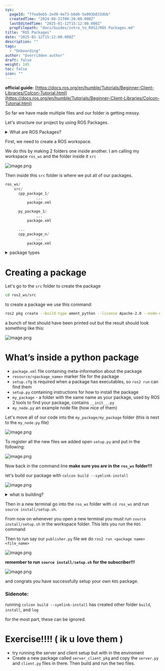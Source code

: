 ```yaml
---
sys:
  pageId: "7fea9eb5-2ed9-4e73-b6d6-5e093b833dbb"
  createdTime: "2024-08-21T00:28:00.000Z"
  lastEditedTime: "2025-01-12T15:12:00.000Z"
  propFilepath: "docs/Guides/intro_to_ROS2/ROS Packages.md"
title: "ROS Packages"
date: "2025-01-12T15:12:00.000Z"
description: ""
tags:
  - "Onboarding"
author: "Overridden author"
draft: false
weight: 145
toc: false
icon: ""
---
```


**official guide:** [https://docs.ros.org/en/humble/Tutorials/Beginner-Client-Libraries/Colcon-Tutorial.html](https://docs.ros.org/en/humble/Tutorials/Beginner-Client-Libraries/Colcon-Tutorial.html)

So far we have made multiple files and our folder is getting messy.

Let's structure our project by using ROS Packages.

<details>

<summary>What are ROS Packages?</summary>

ROS Packages are, as the name implies, packages of code that are highly sharable between ROS developers.

They consist of a folder, `package.xml` file, and source code

```python
      cpp_package_1/
		      ... imagine much code files here ..
          package.xml
```

</details>

First, we need to create a ROS workspace.

We do this by making 2 folders one inside another. I am calling my workspace `ros_ws` and the folder inside it `src`

![image.png](https://prod-files-secure.s3.us-west-2.amazonaws.com/d518164a-d88e-44d1-a4ee-3adb3bd8bce0/70706947-fd18-4537-a67b-e12946812d31/image.png?X-Amz-Algorithm=AWS4-HMAC-SHA256&X-Amz-Content-Sha256=UNSIGNED-PAYLOAD&X-Amz-Credential=ASIAZI2LB466QY3PTBQP%2F20250406%2Fus-west-2%2Fs3%2Faws4_request&X-Amz-Date=20250406T070728Z&X-Amz-Expires=3600&X-Amz-Security-Token=IQoJb3JpZ2luX2VjEMf%2F%2F%2F%2F%2F%2F%2F%2F%2F%2FwEaCXVzLXdlc3QtMiJHMEUCIDm5%2FmOO9axSZRcoP4Tiin4I6IQ9yuNAfnEDpK36OovkAiEAwCZ1lG8bRgnS3%2FoQi4K6uNIF5djW6qXoArNU0Adowmcq%2FwMIQBAAGgw2Mzc0MjMxODM4MDUiDDQSx9tk7poRudRi3yrcA5gASxJcJL1G8m7bmZc02RIrUsZoRsuLZV9SpNgzDai2ZlINci2LIVB%2Fr97cuHBpBB7goZOZ%2FXHPu6srAQmdsncaMsAeWiO%2BvHdMb0hDikVQpIvjb2m2qQkK9SXvnwLsRZCBUjcAJ0PQjTS49egsKemRlKX3cwu6jbxbboO%2Fpo3kX3NdXbkoFVxqatNmvWBhsadAv5SxXpT%2FUUs3Iw%2Fv%2FA%2FxdDmD3rSG4EJtiXaAD9cspUag5H7sRvaF51C4eJPejjN7ax%2BI%2B9nE%2BVHhl%2FwCOxjA5Nk1K0E%2Bc1Aa%2FgndyyHn3beb3NjsO4HmvGDVIXHFfXkLresuYqBiiw3lqwLkBUgWxsFbLHU79G7gv8DThJdv%2BGtRF8oXDjq71u1Ei0NGAHFAwy%2FwRwa14ZjF9hm69v66h%2BU3T8SF8fag%2F%2ByJXUk5YB6kfbko1zkBkhv6l2RPuKjX2j9lidDJp%2FvDsy9OFQRzc39UTomRVls3EJMuYuo8fR%2F0Ph8003a1LWk9FYWgRsmCwuPJkgBFIe5hmhQQL%2BYEsHvesw7OxXVVldL8T2rbiMC%2BvGmxnrXFnewcv1XGOYZ6q59t9Ttva2XR9wkDBgQwvyDYVRhimcTzHcLbXfOEYQcko%2BDiethaS5kZMO%2FAyL8GOqUB50%2B9Mxzcn8GuyThG6btqpxyrMiBnmkNoo9jqxBrRGxo2ZnuYGFugnUph7rZH1f%2BnmGeYOvmdc%2BJImYZYgfWC2R3vLW8onb6%2Foi%2Fz1s%2Bjwaoqexo5hDCuC%2B0w2kIHfC%2FJ65cYH%2FStalLZ2Whr5%2FmY9RnOll54BKqgVf1BQ%2Fl4uumzyJKxR8CoJWy%2BEeUtm7Wb27dVwjZGpQfNjva%2BijAPDmfQpyHz&X-Amz-Signature=455f3b3b9d3ae939c7946b85c78a10ef99f1a63d07450396fab80898f499b6da&X-Amz-SignedHeaders=host&x-id=GetObject)

Then inside this `src` folder is where we put all of our packages.

```python
ros_ws/
    src/
      cpp_package_1/
		      ...
          package.xml

      py_package_1/
		      ...
          package.xml

      ...
      cpp_package_n/
		      ...
          package.xml

```

<details>

<summary>package types</summary>

packages can be either `C++` or python.

the intern file structure is different for each but for this guide we will stick to creating python packages

</details>

# Creating a package

Let's go to the `src` folder to create the package

```bash
cd ros2_ws/src
```

to create a package we use this command:

```bash
ros2 pkg create --build-type ament_python --license Apache-2.0 --node-name my_node my_package
```

a bunch of text should have been printed out but the result should look something like this:

![image.png](https://prod-files-secure.s3.us-west-2.amazonaws.com/d518164a-d88e-44d1-a4ee-3adb3bd8bce0/e6cf1e3f-8512-4a3e-b131-079f800bf3e8/image.png?X-Amz-Algorithm=AWS4-HMAC-SHA256&X-Amz-Content-Sha256=UNSIGNED-PAYLOAD&X-Amz-Credential=ASIAZI2LB466QY3PTBQP%2F20250406%2Fus-west-2%2Fs3%2Faws4_request&X-Amz-Date=20250406T070728Z&X-Amz-Expires=3600&X-Amz-Security-Token=IQoJb3JpZ2luX2VjEMf%2F%2F%2F%2F%2F%2F%2F%2F%2F%2FwEaCXVzLXdlc3QtMiJHMEUCIDm5%2FmOO9axSZRcoP4Tiin4I6IQ9yuNAfnEDpK36OovkAiEAwCZ1lG8bRgnS3%2FoQi4K6uNIF5djW6qXoArNU0Adowmcq%2FwMIQBAAGgw2Mzc0MjMxODM4MDUiDDQSx9tk7poRudRi3yrcA5gASxJcJL1G8m7bmZc02RIrUsZoRsuLZV9SpNgzDai2ZlINci2LIVB%2Fr97cuHBpBB7goZOZ%2FXHPu6srAQmdsncaMsAeWiO%2BvHdMb0hDikVQpIvjb2m2qQkK9SXvnwLsRZCBUjcAJ0PQjTS49egsKemRlKX3cwu6jbxbboO%2Fpo3kX3NdXbkoFVxqatNmvWBhsadAv5SxXpT%2FUUs3Iw%2Fv%2FA%2FxdDmD3rSG4EJtiXaAD9cspUag5H7sRvaF51C4eJPejjN7ax%2BI%2B9nE%2BVHhl%2FwCOxjA5Nk1K0E%2Bc1Aa%2FgndyyHn3beb3NjsO4HmvGDVIXHFfXkLresuYqBiiw3lqwLkBUgWxsFbLHU79G7gv8DThJdv%2BGtRF8oXDjq71u1Ei0NGAHFAwy%2FwRwa14ZjF9hm69v66h%2BU3T8SF8fag%2F%2ByJXUk5YB6kfbko1zkBkhv6l2RPuKjX2j9lidDJp%2FvDsy9OFQRzc39UTomRVls3EJMuYuo8fR%2F0Ph8003a1LWk9FYWgRsmCwuPJkgBFIe5hmhQQL%2BYEsHvesw7OxXVVldL8T2rbiMC%2BvGmxnrXFnewcv1XGOYZ6q59t9Ttva2XR9wkDBgQwvyDYVRhimcTzHcLbXfOEYQcko%2BDiethaS5kZMO%2FAyL8GOqUB50%2B9Mxzcn8GuyThG6btqpxyrMiBnmkNoo9jqxBrRGxo2ZnuYGFugnUph7rZH1f%2BnmGeYOvmdc%2BJImYZYgfWC2R3vLW8onb6%2Foi%2Fz1s%2Bjwaoqexo5hDCuC%2B0w2kIHfC%2FJ65cYH%2FStalLZ2Whr5%2FmY9RnOll54BKqgVf1BQ%2Fl4uumzyJKxR8CoJWy%2BEeUtm7Wb27dVwjZGpQfNjva%2BijAPDmfQpyHz&X-Amz-Signature=5fc76ce96b24bf28d529b97fb041658eb2c2b7cbb53ece2ef8c5d84da23f9c81&X-Amz-SignedHeaders=host&x-id=GetObject)

# What’s inside a python package

- `package.xml` file containing meta-information about the package
- `resource/<package_name>` marker file for the package
- `setup.cfg` is required when a package has executables, so `ros2 run` can find them
- `setup.py` containing instructions for how to install the package
- `my_package` - a folder with the same name as your package, used by ROS 2 tools to find your package, contains `__init__.py`
- `my_node.py` an example node file (how nice of them)

Let's move all of our code into the `my_package/my_package` folder (this is next to the `my_node.py` file)

![image.png](https://prod-files-secure.s3.us-west-2.amazonaws.com/d518164a-d88e-44d1-a4ee-3adb3bd8bce0/9ce58f11-0da9-4d3e-b86d-506a9685d378/image.png?X-Amz-Algorithm=AWS4-HMAC-SHA256&X-Amz-Content-Sha256=UNSIGNED-PAYLOAD&X-Amz-Credential=ASIAZI2LB466QY3PTBQP%2F20250406%2Fus-west-2%2Fs3%2Faws4_request&X-Amz-Date=20250406T070728Z&X-Amz-Expires=3600&X-Amz-Security-Token=IQoJb3JpZ2luX2VjEMf%2F%2F%2F%2F%2F%2F%2F%2F%2F%2FwEaCXVzLXdlc3QtMiJHMEUCIDm5%2FmOO9axSZRcoP4Tiin4I6IQ9yuNAfnEDpK36OovkAiEAwCZ1lG8bRgnS3%2FoQi4K6uNIF5djW6qXoArNU0Adowmcq%2FwMIQBAAGgw2Mzc0MjMxODM4MDUiDDQSx9tk7poRudRi3yrcA5gASxJcJL1G8m7bmZc02RIrUsZoRsuLZV9SpNgzDai2ZlINci2LIVB%2Fr97cuHBpBB7goZOZ%2FXHPu6srAQmdsncaMsAeWiO%2BvHdMb0hDikVQpIvjb2m2qQkK9SXvnwLsRZCBUjcAJ0PQjTS49egsKemRlKX3cwu6jbxbboO%2Fpo3kX3NdXbkoFVxqatNmvWBhsadAv5SxXpT%2FUUs3Iw%2Fv%2FA%2FxdDmD3rSG4EJtiXaAD9cspUag5H7sRvaF51C4eJPejjN7ax%2BI%2B9nE%2BVHhl%2FwCOxjA5Nk1K0E%2Bc1Aa%2FgndyyHn3beb3NjsO4HmvGDVIXHFfXkLresuYqBiiw3lqwLkBUgWxsFbLHU79G7gv8DThJdv%2BGtRF8oXDjq71u1Ei0NGAHFAwy%2FwRwa14ZjF9hm69v66h%2BU3T8SF8fag%2F%2ByJXUk5YB6kfbko1zkBkhv6l2RPuKjX2j9lidDJp%2FvDsy9OFQRzc39UTomRVls3EJMuYuo8fR%2F0Ph8003a1LWk9FYWgRsmCwuPJkgBFIe5hmhQQL%2BYEsHvesw7OxXVVldL8T2rbiMC%2BvGmxnrXFnewcv1XGOYZ6q59t9Ttva2XR9wkDBgQwvyDYVRhimcTzHcLbXfOEYQcko%2BDiethaS5kZMO%2FAyL8GOqUB50%2B9Mxzcn8GuyThG6btqpxyrMiBnmkNoo9jqxBrRGxo2ZnuYGFugnUph7rZH1f%2BnmGeYOvmdc%2BJImYZYgfWC2R3vLW8onb6%2Foi%2Fz1s%2Bjwaoqexo5hDCuC%2B0w2kIHfC%2FJ65cYH%2FStalLZ2Whr5%2FmY9RnOll54BKqgVf1BQ%2Fl4uumzyJKxR8CoJWy%2BEeUtm7Wb27dVwjZGpQfNjva%2BijAPDmfQpyHz&X-Amz-Signature=e1d67dc685ef2a4fd8bb23e82331f78bccb1971a7fa3907e690a90cef3712e30&X-Amz-SignedHeaders=host&x-id=GetObject)

To register all the new files we added open `setup.py` and put in the following:

![image.png](https://prod-files-secure.s3.us-west-2.amazonaws.com/d518164a-d88e-44d1-a4ee-3adb3bd8bce0/1cd7c262-4cae-4496-9d75-c178537d24a2/image.png?X-Amz-Algorithm=AWS4-HMAC-SHA256&X-Amz-Content-Sha256=UNSIGNED-PAYLOAD&X-Amz-Credential=ASIAZI2LB466QY3PTBQP%2F20250406%2Fus-west-2%2Fs3%2Faws4_request&X-Amz-Date=20250406T070728Z&X-Amz-Expires=3600&X-Amz-Security-Token=IQoJb3JpZ2luX2VjEMf%2F%2F%2F%2F%2F%2F%2F%2F%2F%2FwEaCXVzLXdlc3QtMiJHMEUCIDm5%2FmOO9axSZRcoP4Tiin4I6IQ9yuNAfnEDpK36OovkAiEAwCZ1lG8bRgnS3%2FoQi4K6uNIF5djW6qXoArNU0Adowmcq%2FwMIQBAAGgw2Mzc0MjMxODM4MDUiDDQSx9tk7poRudRi3yrcA5gASxJcJL1G8m7bmZc02RIrUsZoRsuLZV9SpNgzDai2ZlINci2LIVB%2Fr97cuHBpBB7goZOZ%2FXHPu6srAQmdsncaMsAeWiO%2BvHdMb0hDikVQpIvjb2m2qQkK9SXvnwLsRZCBUjcAJ0PQjTS49egsKemRlKX3cwu6jbxbboO%2Fpo3kX3NdXbkoFVxqatNmvWBhsadAv5SxXpT%2FUUs3Iw%2Fv%2FA%2FxdDmD3rSG4EJtiXaAD9cspUag5H7sRvaF51C4eJPejjN7ax%2BI%2B9nE%2BVHhl%2FwCOxjA5Nk1K0E%2Bc1Aa%2FgndyyHn3beb3NjsO4HmvGDVIXHFfXkLresuYqBiiw3lqwLkBUgWxsFbLHU79G7gv8DThJdv%2BGtRF8oXDjq71u1Ei0NGAHFAwy%2FwRwa14ZjF9hm69v66h%2BU3T8SF8fag%2F%2ByJXUk5YB6kfbko1zkBkhv6l2RPuKjX2j9lidDJp%2FvDsy9OFQRzc39UTomRVls3EJMuYuo8fR%2F0Ph8003a1LWk9FYWgRsmCwuPJkgBFIe5hmhQQL%2BYEsHvesw7OxXVVldL8T2rbiMC%2BvGmxnrXFnewcv1XGOYZ6q59t9Ttva2XR9wkDBgQwvyDYVRhimcTzHcLbXfOEYQcko%2BDiethaS5kZMO%2FAyL8GOqUB50%2B9Mxzcn8GuyThG6btqpxyrMiBnmkNoo9jqxBrRGxo2ZnuYGFugnUph7rZH1f%2BnmGeYOvmdc%2BJImYZYgfWC2R3vLW8onb6%2Foi%2Fz1s%2Bjwaoqexo5hDCuC%2B0w2kIHfC%2FJ65cYH%2FStalLZ2Whr5%2FmY9RnOll54BKqgVf1BQ%2Fl4uumzyJKxR8CoJWy%2BEeUtm7Wb27dVwjZGpQfNjva%2BijAPDmfQpyHz&X-Amz-Signature=9096a264d6c8367d134fe65a8314f9c5f93d4b55506e48d6ac29a74bc9178668&X-Amz-SignedHeaders=host&x-id=GetObject)

Now back in the command line **make sure you are in the** **`ros_ws`** **folder!!!**

let's build our package with `colcon build --symlink-install`

![image.png](https://prod-files-secure.s3.us-west-2.amazonaws.com/d518164a-d88e-44d1-a4ee-3adb3bd8bce0/2f2a0d27-b173-48fd-b189-5f5c0ce65619/image.png?X-Amz-Algorithm=AWS4-HMAC-SHA256&X-Amz-Content-Sha256=UNSIGNED-PAYLOAD&X-Amz-Credential=ASIAZI2LB466QY3PTBQP%2F20250406%2Fus-west-2%2Fs3%2Faws4_request&X-Amz-Date=20250406T070728Z&X-Amz-Expires=3600&X-Amz-Security-Token=IQoJb3JpZ2luX2VjEMf%2F%2F%2F%2F%2F%2F%2F%2F%2F%2FwEaCXVzLXdlc3QtMiJHMEUCIDm5%2FmOO9axSZRcoP4Tiin4I6IQ9yuNAfnEDpK36OovkAiEAwCZ1lG8bRgnS3%2FoQi4K6uNIF5djW6qXoArNU0Adowmcq%2FwMIQBAAGgw2Mzc0MjMxODM4MDUiDDQSx9tk7poRudRi3yrcA5gASxJcJL1G8m7bmZc02RIrUsZoRsuLZV9SpNgzDai2ZlINci2LIVB%2Fr97cuHBpBB7goZOZ%2FXHPu6srAQmdsncaMsAeWiO%2BvHdMb0hDikVQpIvjb2m2qQkK9SXvnwLsRZCBUjcAJ0PQjTS49egsKemRlKX3cwu6jbxbboO%2Fpo3kX3NdXbkoFVxqatNmvWBhsadAv5SxXpT%2FUUs3Iw%2Fv%2FA%2FxdDmD3rSG4EJtiXaAD9cspUag5H7sRvaF51C4eJPejjN7ax%2BI%2B9nE%2BVHhl%2FwCOxjA5Nk1K0E%2Bc1Aa%2FgndyyHn3beb3NjsO4HmvGDVIXHFfXkLresuYqBiiw3lqwLkBUgWxsFbLHU79G7gv8DThJdv%2BGtRF8oXDjq71u1Ei0NGAHFAwy%2FwRwa14ZjF9hm69v66h%2BU3T8SF8fag%2F%2ByJXUk5YB6kfbko1zkBkhv6l2RPuKjX2j9lidDJp%2FvDsy9OFQRzc39UTomRVls3EJMuYuo8fR%2F0Ph8003a1LWk9FYWgRsmCwuPJkgBFIe5hmhQQL%2BYEsHvesw7OxXVVldL8T2rbiMC%2BvGmxnrXFnewcv1XGOYZ6q59t9Ttva2XR9wkDBgQwvyDYVRhimcTzHcLbXfOEYQcko%2BDiethaS5kZMO%2FAyL8GOqUB50%2B9Mxzcn8GuyThG6btqpxyrMiBnmkNoo9jqxBrRGxo2ZnuYGFugnUph7rZH1f%2BnmGeYOvmdc%2BJImYZYgfWC2R3vLW8onb6%2Foi%2Fz1s%2Bjwaoqexo5hDCuC%2B0w2kIHfC%2FJ65cYH%2FStalLZ2Whr5%2FmY9RnOll54BKqgVf1BQ%2Fl4uumzyJKxR8CoJWy%2BEeUtm7Wb27dVwjZGpQfNjva%2BijAPDmfQpyHz&X-Amz-Signature=6806a90a1efe39b530ec64e2ebe9ac5936f90bd83577fc1f75f7b8a316a42b1c&X-Amz-SignedHeaders=host&x-id=GetObject)

<details>

<summary>what is building?</summary>

if you are a CS major at Rose-Hulman you will learn the answer to this in CSSE132

but TLDR; is it combines all the code files into one program that can be run easily 

</details>

Then in a new terminal go into the `ros_ws` folder with `cd ros_ws` and run `source install/setup.sh`. 

From now on whenever you open a new terminal you must run `source install/setup.sh` in the workspace folder. This lets you run the `ROS` command

Then to run say our `publisher.py` file we do `ros2 run <package name> <file_name>`

![image.png](https://prod-files-secure.s3.us-west-2.amazonaws.com/d518164a-d88e-44d1-a4ee-3adb3bd8bce0/4f4b1219-3a44-4632-aa0a-ce3471699f59/image.png?X-Amz-Algorithm=AWS4-HMAC-SHA256&X-Amz-Content-Sha256=UNSIGNED-PAYLOAD&X-Amz-Credential=ASIAZI2LB466QY3PTBQP%2F20250406%2Fus-west-2%2Fs3%2Faws4_request&X-Amz-Date=20250406T070728Z&X-Amz-Expires=3600&X-Amz-Security-Token=IQoJb3JpZ2luX2VjEMf%2F%2F%2F%2F%2F%2F%2F%2F%2F%2FwEaCXVzLXdlc3QtMiJHMEUCIDm5%2FmOO9axSZRcoP4Tiin4I6IQ9yuNAfnEDpK36OovkAiEAwCZ1lG8bRgnS3%2FoQi4K6uNIF5djW6qXoArNU0Adowmcq%2FwMIQBAAGgw2Mzc0MjMxODM4MDUiDDQSx9tk7poRudRi3yrcA5gASxJcJL1G8m7bmZc02RIrUsZoRsuLZV9SpNgzDai2ZlINci2LIVB%2Fr97cuHBpBB7goZOZ%2FXHPu6srAQmdsncaMsAeWiO%2BvHdMb0hDikVQpIvjb2m2qQkK9SXvnwLsRZCBUjcAJ0PQjTS49egsKemRlKX3cwu6jbxbboO%2Fpo3kX3NdXbkoFVxqatNmvWBhsadAv5SxXpT%2FUUs3Iw%2Fv%2FA%2FxdDmD3rSG4EJtiXaAD9cspUag5H7sRvaF51C4eJPejjN7ax%2BI%2B9nE%2BVHhl%2FwCOxjA5Nk1K0E%2Bc1Aa%2FgndyyHn3beb3NjsO4HmvGDVIXHFfXkLresuYqBiiw3lqwLkBUgWxsFbLHU79G7gv8DThJdv%2BGtRF8oXDjq71u1Ei0NGAHFAwy%2FwRwa14ZjF9hm69v66h%2BU3T8SF8fag%2F%2ByJXUk5YB6kfbko1zkBkhv6l2RPuKjX2j9lidDJp%2FvDsy9OFQRzc39UTomRVls3EJMuYuo8fR%2F0Ph8003a1LWk9FYWgRsmCwuPJkgBFIe5hmhQQL%2BYEsHvesw7OxXVVldL8T2rbiMC%2BvGmxnrXFnewcv1XGOYZ6q59t9Ttva2XR9wkDBgQwvyDYVRhimcTzHcLbXfOEYQcko%2BDiethaS5kZMO%2FAyL8GOqUB50%2B9Mxzcn8GuyThG6btqpxyrMiBnmkNoo9jqxBrRGxo2ZnuYGFugnUph7rZH1f%2BnmGeYOvmdc%2BJImYZYgfWC2R3vLW8onb6%2Foi%2Fz1s%2Bjwaoqexo5hDCuC%2B0w2kIHfC%2FJ65cYH%2FStalLZ2Whr5%2FmY9RnOll54BKqgVf1BQ%2Fl4uumzyJKxR8CoJWy%2BEeUtm7Wb27dVwjZGpQfNjva%2BijAPDmfQpyHz&X-Amz-Signature=e931da6a8f4eff146b4405850c1a978e67d5e563d27b0e7744f8eebe1f2785df&X-Amz-SignedHeaders=host&x-id=GetObject)

**remember to run** **`source install/setup.sh`** **for the subscriber!!!**

![image.png](https://prod-files-secure.s3.us-west-2.amazonaws.com/d518164a-d88e-44d1-a4ee-3adb3bd8bce0/02121119-dad4-49ec-8356-c956108b4243/image.png?X-Amz-Algorithm=AWS4-HMAC-SHA256&X-Amz-Content-Sha256=UNSIGNED-PAYLOAD&X-Amz-Credential=ASIAZI2LB466QY3PTBQP%2F20250406%2Fus-west-2%2Fs3%2Faws4_request&X-Amz-Date=20250406T070728Z&X-Amz-Expires=3600&X-Amz-Security-Token=IQoJb3JpZ2luX2VjEMf%2F%2F%2F%2F%2F%2F%2F%2F%2F%2FwEaCXVzLXdlc3QtMiJHMEUCIDm5%2FmOO9axSZRcoP4Tiin4I6IQ9yuNAfnEDpK36OovkAiEAwCZ1lG8bRgnS3%2FoQi4K6uNIF5djW6qXoArNU0Adowmcq%2FwMIQBAAGgw2Mzc0MjMxODM4MDUiDDQSx9tk7poRudRi3yrcA5gASxJcJL1G8m7bmZc02RIrUsZoRsuLZV9SpNgzDai2ZlINci2LIVB%2Fr97cuHBpBB7goZOZ%2FXHPu6srAQmdsncaMsAeWiO%2BvHdMb0hDikVQpIvjb2m2qQkK9SXvnwLsRZCBUjcAJ0PQjTS49egsKemRlKX3cwu6jbxbboO%2Fpo3kX3NdXbkoFVxqatNmvWBhsadAv5SxXpT%2FUUs3Iw%2Fv%2FA%2FxdDmD3rSG4EJtiXaAD9cspUag5H7sRvaF51C4eJPejjN7ax%2BI%2B9nE%2BVHhl%2FwCOxjA5Nk1K0E%2Bc1Aa%2FgndyyHn3beb3NjsO4HmvGDVIXHFfXkLresuYqBiiw3lqwLkBUgWxsFbLHU79G7gv8DThJdv%2BGtRF8oXDjq71u1Ei0NGAHFAwy%2FwRwa14ZjF9hm69v66h%2BU3T8SF8fag%2F%2ByJXUk5YB6kfbko1zkBkhv6l2RPuKjX2j9lidDJp%2FvDsy9OFQRzc39UTomRVls3EJMuYuo8fR%2F0Ph8003a1LWk9FYWgRsmCwuPJkgBFIe5hmhQQL%2BYEsHvesw7OxXVVldL8T2rbiMC%2BvGmxnrXFnewcv1XGOYZ6q59t9Ttva2XR9wkDBgQwvyDYVRhimcTzHcLbXfOEYQcko%2BDiethaS5kZMO%2FAyL8GOqUB50%2B9Mxzcn8GuyThG6btqpxyrMiBnmkNoo9jqxBrRGxo2ZnuYGFugnUph7rZH1f%2BnmGeYOvmdc%2BJImYZYgfWC2R3vLW8onb6%2Foi%2Fz1s%2Bjwaoqexo5hDCuC%2B0w2kIHfC%2FJ65cYH%2FStalLZ2Whr5%2FmY9RnOll54BKqgVf1BQ%2Fl4uumzyJKxR8CoJWy%2BEeUtm7Wb27dVwjZGpQfNjva%2BijAPDmfQpyHz&X-Amz-Signature=1f34056ecdf46468717a406c9bbfb970f2c9595e8fa285b40d5ddfff82ee62d0&X-Amz-SignedHeaders=host&x-id=GetObject)

and congrats you have successfully setup your own `ROS` package.

### Sidenote:

running `colcon build --symlink-install` has created other folder `build`, `install`, and `log`

for the most part, these can be ignored.

# Exercise!!!! ( ik u love them )

- try running the server and client setup but with in the enviroment
- Create a new package called `server_client_pkg` and copy the `server.py` and `client.py` files in there. Then build and run the two files.
